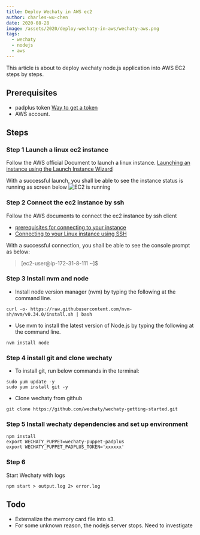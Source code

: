 ```yaml
---
title: Deploy Wechaty in AWS ec2
author: charles-wu-chen
date: 2020-08-28
image: /assets/2020/deploy-wechaty-in-aws/wechaty-aws.png
tags:
  - wechaty
  - nodejs
  - aws
---
```


This article is about to deploy wechaty node.js application into AWS EC2 steps by steps.

## Prerequisites

- padplus token [Way to get a token](https://github.com/juzibot/Welcome/wiki/Support-Developers)
- AWS account.

## Steps

### Step 1 Launch a linux ec2 instance

Follow the AWS official Document to launch a linux instance. [Launching an instance using the Launch Instance Wizard](https://docs.aws.amazon.com/AWSEC2/latest/UserGuide/launching-instance.html)

With a successful launch, you shall be able to see the instance status is running as screen below
![EC2 is running](/assets/2020/deploy-wechaty-in-aws/ec2-running.png)

### Step 2 Connect the ec2 instance by ssh

Follow the AWS documents to connect the ec2 instance by ssh client

- [prerequisites for connecting to your instance](https://docs.aws.amazon.com/AWSEC2/latest/UserGuide/connection-prereqs.html)
- [Connecting to your Linux instance using SSH](https://docs.aws.amazon.com/AWSEC2/latest/UserGuide/AccessingInstancesLinux.html)

With a successful connection, you shall be able to see the console prompt as below:
> [ec2-user@ip-172-31-8-111 ~]$

### Step 3 Install nvm and node

- Install node version manager (nvm) by typing the following at the command line.

```Shell
curl -o- https://raw.githubusercontent.com/nvm-sh/nvm/v0.34.0/install.sh | bash
```

- Use nvm to install the latest version of Node.js by typing the following at the command line.

```Shell
nvm install node
```

### Step 4 install git and clone wechaty

- To install git, run below commands in the terminal:

```Shell
sudo yum update -y
sudo yum install git -y
```

- Clone wechaty from github

```Shell
git clone https://github.com/wechaty/wechaty-getting-started.git
```

### Step 5 Install wechaty dependencies and set up environment

```Shell
npm install
export WECHATY_PUPPET=wechaty-puppet-padplus
export WECHATY_PUPPET_PADPLUS_TOKEN='xxxxxx'
```

### Step 6

Start Wechaty with logs

```Shell
npm start > output.log 2> error.log
```

## Todo

- Externalize the memory card file into s3.
- For some unknown reason, the nodejs server stops. Need to investigate
